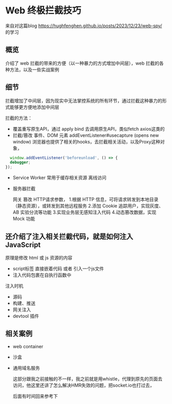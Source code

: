 # Web 终极拦截技巧

来自对这篇blog https://hughfenghen.github.io/posts/2023/12/23/web-spy/ 的学习

## 概览

介绍了 web 拦截的带来的方便（以一种暴力的方式增加中间层），web 拦截的各种方法，以及一些实战案例

## 细节

拦截增加了中间层，因为现实中无法掌控系统的所有环节，通过拦截这种暴力的形式能够更方便地添加中间层

拦截的方法：
- 覆盖重写原生API，通过 apply bind 去调用原生API，类似fetch axios这类的
- 拦截/篡改 事件、DOM 元素  addEventListener#usecapture (opens new window)
    浏览器也提供了相关的hooks，去拦截相关活动，以及Proxy这种对象，
```js
  window.addEventListener('beforeunload', () => {
  debugger; 
});
```
    
- Service Worker  常用于缓存相关资源 离线访问

- 服务器拦截

  网关 篡改 HTTP请求参数，
  1.根据 HTTP 信息，可将请求转发到本地目录（静态资源），或转发到其他远程服务
  2.添加 Cookie 追踪用户，实现灰度、AB 实验分流等功能
  3.实现业务层无感知注入代码
  4.动态篡改数据，实现 Mock 功能
 

## 还介绍了注入相关拦截代码，就是如何注入JavaScript

原理是修改 html 或 js 资源的内容
- script标签  直接嵌着代码 或者 引入一个js文件
- 注入代码包裹在自执行函数中

注入时机
- 源码
- 构建、推送
- 网关注入
- devtool 插件

## 相关案例

- web container
- 沙盒
- 通用域名服务

    这部分跟我之前接触的不一样，我之前就是用whistle，代理到原先的页面去访问，他这里还讲了怎么解决HMR失效的问题，把socket.io也打过去，
    
    后面有时间回来参考下